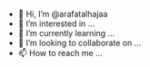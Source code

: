 - 👋 Hi, I’m @arafatalhajaa
- 👀 I’m interested in ...
- 🌱 I’m currently learning ...
- 💞️ I’m looking to collaborate on ...
- 📫 How to reach me ...

<!---
arafatalhajaa/arafatalhajaa is a ✨ special ✨ repository because its `README.md` (this file) appears on your GitHub profile.
You can click the Preview link to take a look at your changes.
--->
